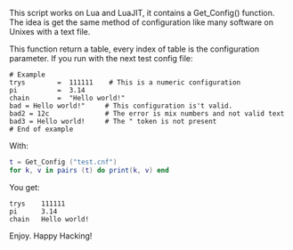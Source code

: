 This script works on Lua and LuaJIT, it contains a Get_Config() function. The idea is get the same method of configuration like many software on Unixes with a text file.

 This function return a table, every index of table is the configuration parameter. If you run with the next test config file:

```
# Example 
trys        =  111111    # This is a numeric configuration
pi          =  3.14 
chain       =  "Hello world!"
bad = Hello world!"     # This configuration is't valid. 
bad2 = 12c              # The error is mix numbers and not valid text
bad3 = Hello world!     # The " token is not present
# End of example
```

With:

```Lua
t = Get_Config ("test.cnf")
for k, v in pairs (t) do print(k, v) end
```

You get:

```
trys    111111
pi      3.14
chain   Hello world!
```

Enjoy.
Happy Hacking!
